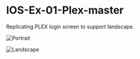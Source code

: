# IOS-Ex-01-Plex-master

Replicating PLEX login screen to support landscape.


![Portrait](https://resizeimage.net/viewimg/qXZcmt6MLWX1SkWy/Khqfd/screenshot-2021-01-28-at-1-50-.jpg)

![Landscape](https://imgur.com/ml956ax.jpg)
